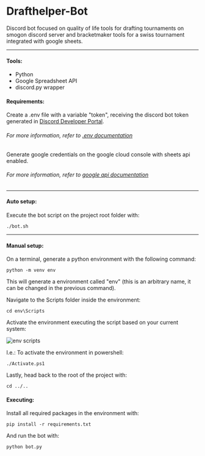 # Drafthelper-Bot

Discord bot focused on quality of life tools for drafting tournaments on smogon discord server and bracketmaker tools for a swiss tournament integrated with google sheets.

---

#### Tools:

- Python
- Google Spreadsheet API
- discord.py wrapper

#### Requirements:

Create a .env file with a variable "token", receiving the discord bot token generated in [Discord Developer Portal](https://discord.com/developers/applications).

###### _For more information, refer to [.env documentation](https://pypi.org/project/python-dotenv/)_

Generate google credentials on the google cloud console with sheets api enabled.

###### _For more information, refer to [google api documentation](https://cloud.google.com/apis/docs/overview)_
---

#### Auto setup:

Execute the bot script on the project root folder with:

`./bot.sh`

---

#### Manual setup:

On a terminal, generate a python environment with the following command:

`python -m venv env`

This will generate a environment called "env" (this is an arbitrary name, it can be changed in the previous command).

Navigate to the Scripts folder inside the environment:

`cd env\Scripts`

Activate the environment executing the script based on your current system:

![env scripts](https://i.imgur.com/EHnC2cd.png)

I.e.: To activate the environment in powershell:

`./Activate.ps1`

Lastly, head back to the root of the project with:

`cd ../..`

#### Executing:

Install all required packages in the environment with:

`pip install -r requirements.txt`

And run the bot with:

`python bot.py`
